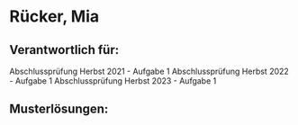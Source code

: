 # Rücker, Mia

## Verantwortlich für:

Abschlussprüfung Herbst 2021 - Aufgabe 1
Abschlussprüfung Herbst 2022 - Aufgabe 1
Abschlussprüfung Herbst 2023 - Aufgabe 1

## Musterlösungen: